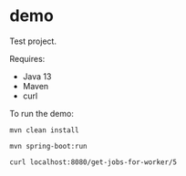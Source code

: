 # demo
Test project.

Requires:
* Java 13
* Maven
* curl

To run the demo:

`mvn clean install`

`mvn spring-boot:run`

`curl localhost:8080/get-jobs-for-worker/5`
